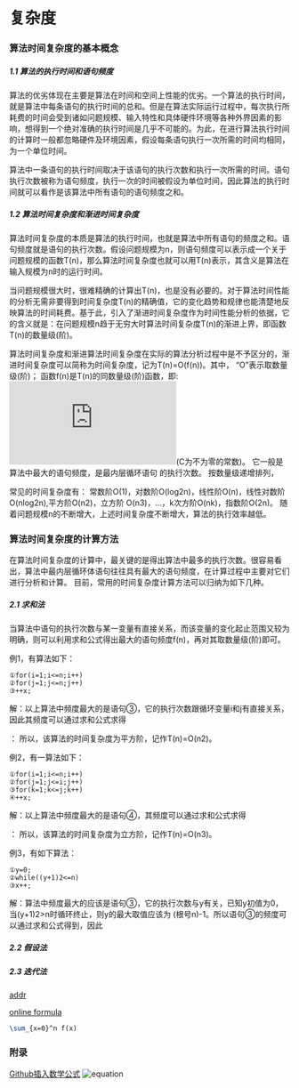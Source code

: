 复杂度
===

### 算法时间复杂度的基本概念

##### 1.1 算法的执行时间和语句频度

算法的优劣体现在主要是算法在时间和空间上性能的优劣。一个算法的执行时间，就是算法中每条语句的执行时间的总和。但是在算法实际运行过程中，每次执行所耗费的时间会受到诸如问题规模、输入特性和具体硬件环境等各种外界因素的影响，想得到一个绝对准确的执行时间是几乎不可能的。为此，在进行算法执行时间的计算时一般都忽略硬件及环境因素，假设每条语句执行一次所需的时间均相同，为一个单位时间。

算法中一条语句的执行时间取决于该语句的执行次数和执行一次所需的时间。语句执行次数被称为语句频度，执行一次的时间被假设为单位时间，因此算法的执行时间就可以看作是该算法中所有语句的语句频度之和。

##### 1.2 算法时间复杂度和渐进时间复杂度

算法时间复杂度的本质是算法的执行时间，也就是算法中所有语句的频度之和。语句频度就是语句的执行次数。假设问题规模为n，则语句频度可以表示成一个关于问题规模的函数T(n)，那么算法时间复杂度也就可以用T(n)表示，其含义是算法在输入规模为n时的运行时间。

当问题规模很大时，很难精确的计算出T(n)，也是没有必要的。对于算法时间性能的分析无需非要得到时间复杂度T(n)的精确值，它的变化趋势和规律也能清楚地反映算法的时间耗费。基于此，引入了渐进时间复杂度作为时间性能分析的依据，它的含义就是：在问题规模n趋于无穷大时算法时间复杂度T(n)的渐进上界，即函数T(n)的数量级(阶)。

算法时间复杂度和渐进算法时间复杂度在实际的算法分析过程中是不予区分的，渐进时间复杂度可以简称为时间复杂度，记为T(n)=O(f(n))。其中， “O”表示取数量级(阶)；
函数f(n)是T(n)的同数量级(阶)函数，即:
![formula](http://latex.codecogs.com/gif.latex?%5Clim_%7Bn%20%5Crightarrow%20%5Cinfty%7D%20%5Cfrac%7BT%28n%29%7D%7Bf%28n%29%7D%20%3D%20C)(C为不为零的常数)。
它一般是算法中最大的语句频度，是最内层循环语句 的执行次数。 按数量级递增排列，


常见的时间复杂度有：
常数阶O(1)，对数阶O(log2n)，线性阶O(n)，线性对数阶O(nlog2n),平方阶O(n2)，立方阶 O(n3)，…，k次方阶O(nk)，指数阶O(2n)。
随着问题规模n的不断增大，上述时间复杂度不断增大，算法的执行效率越低。

### 算法时间复杂度的计算方法

在算法时间复杂度的计算中，最关键的是得出算法中最多的执行次数。很容易看出，算法中最内层循环体语句往往具有最大的语句频度，在计算过程中主要对它们进行分析和计算。 目前，常用的时间复杂度计算方法可以归纳为如下几种。

##### 2.1 求和法

当算法中语句的执行次数与某一变量有直接关系，而该变量的变化起止范围又较为明确，则可以利用求和公式得出最大的语句频度f(n)，再对其取数量级(阶)即可。

例1，有算法如下：

```
①for(i=1;i<=n;i++)
②for(j=1;j<=n;j++)
③++x;
```
解：以上算法中频度最大的是语句③，它的执行次数跟循环变量i和j有直接关系，因此其频度可以通过求和公式求得

： 所以，该算法的时间复杂度为平方阶，记作T(n)=O(n2)。

例2，有一算法如下：

```
①for(i=1;i<=n;i++)
②for(j=1;j<=i;j++)
③for(k=1;k<=j;k++)
④++x;
```
解：以上算法中频度最大的是语句④，其频度可以通过求和公式求得

： 所以，该算法的时间复杂度为立方阶，记作T(n)=O(n3)。

例3，有如下算法：

```
①y=0;
②while((y+1)2<=n)
③x++;
```

解：算法中频度最大的应该是语句③，它的执行次数与y有关，已知y初值为0，当(y+1)2>n时循环终止，则y的最大取值应该为
(根号n)-1。所以语句③的频度可以通过求和公式得到，因此


##### 2.2 假设法

##### 2.3 迭代法

[addr](http://wenku.baidu.com/link?url=89bvzgOuUgSNmoaDxlr44zl8VYiK1Cw4bgGLNK7LBpxc-bxBPXnbFf97C8cTtj1e4sPoYIGHTBmbUf5SwCgGW3jzh9TViQM0aQf40u_5kdO)

[online formula](http://webdemo.myscript.com/#/demo/equation)

```tex
\sum_{x=0}^n f(x)
```


### 附录

[Github插入数学公式](http://www.trumanliu.com/github-markdown-math-formulas/)
![equation](http://latex.codecogs.com/gif.latex?\frac{5+4+(2-3-(6+\frac{4}{5}))}{3(6-2)(2-7)})
